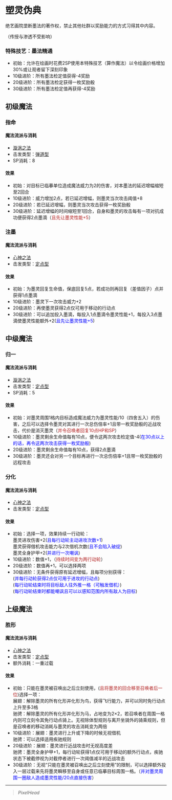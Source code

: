 # 塑灵伪典

绝艺画院垄断墨法的著作权，禁止其他社群以奖励能力的方式习得其中内容。

（传授与渗透不受影响）

### 特殊技艺：墨法精通

* 初始：允许在绘画时花费2SP使用本特殊技艺（算作魔法）以令绘画价格增加30%或让观者留下深刻印象
* 10级进阶：所有墨法检定值获得-4奖励
* 20级进阶：所有墨法检定获得一枚奖励骰
* 30级进阶：所有墨法检定值再获得-4奖励

## 初级魔法

### 指命

#### 魔法流派与消耗

* <a href="/rules/V4.x rules/8·magic/#旋涡之法" target="_blank">漩涡之法</a>
* 击发类型：<a href="/rules/V4.x rules/8·magic/#魔法的击发类型" target="_blank">弹道型</a>
* SP消耗：8

#### 效果

* 初始：对目标已临摹单位造成魔法威力为2的伤害，对本墨法的延迟增幅缩短至2回合
* 10级进阶：威力增加2点，若已延迟增幅，则墨灵当次攻击阈值+8
* 20级进阶：若已延迟增幅，则墨灵当次攻击获得一枚奖励骰
* 30级进阶：延迟增幅的时间缩短至1回合，自身和墨灵的攻击每有一项对抗成功便获得2点墨滴（<font color="#B22222">且先让墨灵性能+5</font>）

### 注墨

#### 魔法流派与消耗

* <a href="/rules/V4.x rules/8·magic/#心神之法" target="_blank">心神之法</a>
* 击发类型：<a href="/rules/V4.x rules/8·magic/#魔法的击发类型" target="_blank">定点型</a>

#### 效果

* 初始：为墨灵回复生命值，保底回复5点，若成功则再回复（差值因子）点并获得1点墨滴
* 10级进阶：墨灵下一次攻击威力+2
* 20级进阶：再使墨灵获得2点仅可用于移动的行动点
* 30级进阶：可以追加投入墨滴，每投入1点墨滴令墨灵性能+1，每投入3点墨滴使墨灵性能额外+2(<font color="#0000FF">且先让墨灵性能+5</font>)

## 中级魔法

### 归一

#### 魔法流派与消耗

* <a href="/rules/V4.x rules/8·magic/#旋涡之法" target="_blank">漩涡之法</a>
* 击发类型：<a href="/rules/V4.x rules/8·magic/#魔法的击发类型" target="_blank">定点型</a>
* SP消耗：5

#### 效果

* 初始：对墨灵周围1格内目标造成魔法威力为墨灵性能/10（四舍五入）的伤害，之后可以选择令墨灵对其进行一次总伤倍率+1且带一枚奖励骰的近战攻击，代价是消灭墨灵（<font color="#B22222">并令召唤者回复10点HP和SP</font>）
* 10级进阶：墨灵剩余生命值每有10点，便令这两次攻击检定值-4(<font color="#0000FF">在30点以上的话，再令这两次攻击获得一枚奖励骰</font>)
* 20级进阶：墨灵剩余生命值每有10点，获得2点墨滴
* 30级进阶：墨灵还会对另一个目标再进行一次总伤倍率+1且带一枚奖励骰的远程攻击

### 分化

#### 魔法流派与消耗

* <a href="/rules/V4.x rules/8·magic/#心神之法" target="_blank">心神之法</a>
* 击发类型：<a href="/rules/V4.x rules/8·magic/#魔法的击发类型" target="_blank">定点型</a>

#### 效果

* 初始：选择一项，效果持续一行动轮：<br>墨灵进攻伤害+2(<font color="#0000FF">且每行动轮主动进攻次数+1</font>)<br>墨灵获得借机攻击能力与2次借机次数(<font color="#0000FF">且不会陷入破绽</font>)<br>墨灵全身护甲+2(<font color="#0000FF">并进行一次嘲讽</font>)
* 10级进阶：数值+1，（<font color="#B22222">持续时间变为两行动轮</font>）
* 20级进阶：数值再+1，可以选择两项
* 30级进阶：无条件获得原有延迟增幅，且每项分别获得：<br>(<font color="#0000FF">并每行动轮获得2点仅可用于进攻的行动点</font>)<br>(<font color="#0000FF">每行动轮结束时将目标敌人往外推一格（可触发借机）</font>)<br>(<font color="#0000FF">每行动轮结束时都能嘲讽且可以以感知范围内所有敌人为目标</font>)

## 上级魔法

### 胜形

#### 魔法流派与消耗

* <a href="/rules/V4.x rules/8·magic/#心神之法" target="_blank">心神之法</a>
* 击发类型：<a href="/rules/V4.x rules/8·magic/#魔法的击发类型" target="_blank">定点型</a>
* 额外消耗：一重过载

#### 效果

* 初始：只能在墨灵被召唤出之后立刻使用，(<font color="#B22222">且将墨灵的回合移至召唤者后一位</font>)选择一项：<br>展翅：解除墨灵的所有化形并化形为鸟，获得飞行能力，并可以同时免行动点上升至多3格<br>驰骋：解除墨灵的所有化形并化形为马，占地变为2×2，若召唤者在周围一格内则可立刻令其免行动点骑上。无视除体型规则与离开坐骑外的骑乘规则，但是召唤者的移动消耗与墨灵的攻击消耗变为两倍
* 10级进阶：展翅：墨灵进行上升或下降的时候无视借机<br>驰骋：可以选择适用疾驰规则
* 20级进阶：展翅：墨灵进行近战攻击时无视高度差<br>驰骋：墨灵全身护甲+1，每行动轮获得1点仅可用于移动的额外行动点，疾驰状态下被截停视为对截停者进行一次阈值减半的近战攻击
* 30级进阶：无视“只能在墨灵被召唤出之后立刻使用”的限制，可以选择额外投入一层过载来先将墨灵瞬移至自身或任意已临摹目标周围一格。（<font color="#0000FF">并对墨灵周围一圈敌人造成墨灵性能/20点直接伤害</font>）

---

> *PixelHead*